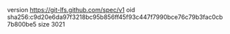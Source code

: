 version https://git-lfs.github.com/spec/v1
oid sha256:c9d20e6da97f3218bc95b856ff45f93c447f7990bce76c79b3fac0cb7b800be5
size 3021
